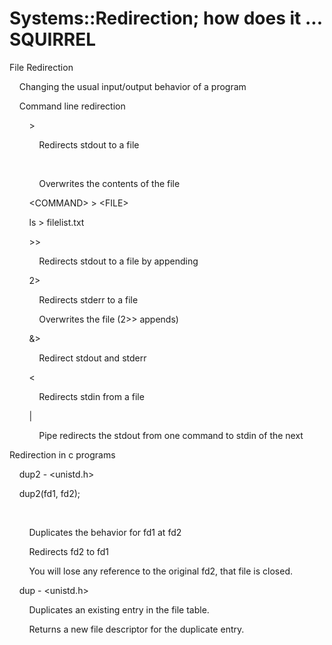 # Systems::Redirection; how does it ... SQUIRREL

File Redirection

  


    Changing the usual input/output behavior of a program  


  


    Command line redirection  


        &gt;  


            Redirects stdout to a file  


              


            Overwrites the contents of the file  


  


        &lt;COMMAND&gt; &gt; &lt;FILE&gt;  


        ls &gt; filelist.txt  


  


        &gt;&gt;  


            Redirects stdout to a file by appending  


  


        2&gt;  


            Redirects stderr to a file  


  


            Overwrites the file (2&gt;&gt; appends)  


  


        &amp;&gt;  


            Redirect stdout and stderr  


  


        &lt;  


            Redirects stdin from a file  


  


        |  


            Pipe redirects the stdout from one command to stdin of the next  


  


Redirection in c programs

  


    dup2 - &lt;unistd.h&gt;  


  


    dup2(fd1, fd2);      


        

        Duplicates the behavior for fd1 at fd2

  


        Redirects fd2 to fd1  
  


        You will lose any reference to the original fd2, that file is closed.  


  


    dup - &lt;unistd.h&gt;  


  


        Duplicates an existing entry in the file table.  


  


        Returns a new file descriptor for the duplicate entry.  


  

